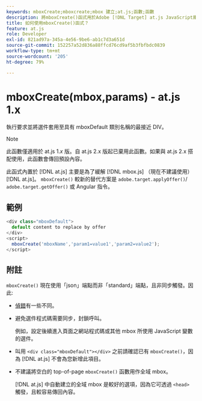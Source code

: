 ```yaml
---
keywords: mboxCreate;mboxcreate;mbox 建立;at.js;函數;函數
description: 將mboxCreate()函式用於Adobe [!DNL Target] at.js JavaScript庫，用mboxDefault類名向最近的DIV應用提供。 (at.js 1.x)
title: 如何使用mboxCreate()函式？
feature: at.js
role: Developer
exl-id: 821ad97a-345a-4e56-9be6-ab1c7d3a651d
source-git-commit: 152257a52d836a88ffcd76cd9af5b3fbfbdc0839
workflow-type: tm+mt
source-wordcount: '205'
ht-degree: 79%

---
```


# mboxCreate(mbox,params) - at.js 1.x

執行要求並將選件套用至具有 mboxDefault 類別名稱的最接近 DIV。

>[!NOTE]
>
>此函數僅適用於 at.js 1.*x* 版。自 at.js 2.x 版起已棄用此函數。如果與 at.js 2.x 搭配使用，此函數會傳回預設內容。

此函式內置於 [!DNL at.js] 主要是為了緩解 [!DNL mbox.js] （現在不建議使用） [!DNL at.js]。 `mboxCreate()` 較新的替代方案是 `adobe.target.applyOffer()`/ `adobe.target.getOffer()` 或 Angular 指令。

## 範例

```javascript
<div class="mboxDefault"> 
  default content to replace by offer 
</div> 
<script> 
  mboxCreate('mboxName','param1=value1','param2=value2'); 
</script>
```

## 附註

`mboxCreate()` 現在使用「json」端點而非「standard」端點，且非同步觸發。因此:

* [偵錯](/help/main/c-implementing-target/c-implementing-target-for-client-side-web/c-target-debugging-atjs/target-debugging-atjs.md#concept_CAE591DA8C404C22917584ECD4F7494F)有一些不同。
* 避免選件程式碼需要同步，封鎖呼叫。

   例如，設定後續進入頁面之網站程式碼或其他 mbox 所使用 JavaScript 變數的選件。

* 叫用 `<div class="mboxDefault"></div>` 之前請確認已有 `mboxCreate()`，因為 [!DNL at.js] 不會為您新增此項目。

* 不建議將空白的 top-of-page `mboxCreate()` 函數用作全域 mbox。

   [!DNL at.js] 中自動建立的全域 mbox 是較好的選項，因為它可透過 `<head>` 觸發，且較容易傳回內容。
